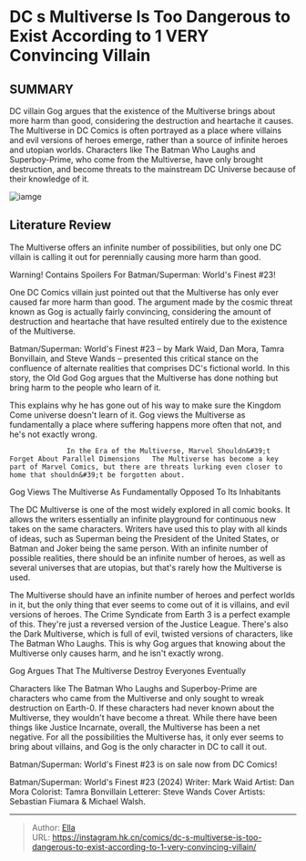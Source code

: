 # DC s Multiverse Is Too Dangerous to Exist According to 1 VERY Convincing Villain


## SUMMARY 



  DC villain Gog argues that the existence of the Multiverse brings about more harm than good, considering the destruction and heartache it causes.   The Multiverse in DC Comics is often portrayed as a place where villains and evil versions of heroes emerge, rather than a source of infinite heroes and utopian worlds.   Characters like The Batman Who Laughs and Superboy-Prime, who come from the Multiverse, have only brought destruction, and become threats to the mainstream DC Universe because of their knowledge of it.  

![iamge](https://static1.srcdn.com/wordpress/wp-content/uploads/DC-Infinite-Crisis-Multiverse1.jpg)

## Literature Review

The Multiverse offers an infinite number of possibilities, but only one DC villain is calling it out for perennially causing more harm than good.




Warning! Contains Spoilers For Batman/Superman: World&#39;s Finest #23!




One DC Comics villain just pointed out that the Multiverse has only ever caused far more harm than good. The argument made by the cosmic threat known as Gog is actually fairly convincing, considering the amount of destruction and heartache that have resulted entirely due to the existence of the Multiverse.

Batman/Superman: World&#39;s Finest #23 – by Mark Waid, Dan Mora, Tamra Bonvillain, and Steve Wands – presented this critical stance on the confluence of alternate realities that comprises DC&#39;s fictional world. In this story, the Old God Gog argues that the Multiverse has done nothing but bring harm to the people who learn of it.

          

This explains why he has gone out of his way to make sure the Kingdom Come universe doesn&#39;t learn of it. Gog views the Multiverse as fundamentally a place where suffering happens more often that not, and he&#39;s not exactly wrong.




                  In the Era of the Multiverse, Marvel Shouldn&#39;t Forget About Parallel Dimensions   The Multiverse has become a key part of Marvel Comics, but there are threats lurking even closer to home that shouldn&#39;t be forgotten about.   


 Gog Views The Multiverse As Fundamentally Opposed To Its Inhabitants 


          

The DC Multiverse is one of the most widely explored in all comic books. It allows the writers essentially an infinite playground for continuous new takes on the same characters. Writers have used this to play with all kinds of ideas, such as Superman being the President of the United States, or Batman and Joker being the same person. With an infinite number of possible realities, there should be an infinite number of heroes, as well as several universes that are utopias, but that&#39;s rarely how the Multiverse is used.




The Multiverse should have an infinite number of heroes and perfect worlds in it, but the only thing that ever seems to come out of it is villains, and evil versions of heroes. The Crime Syndicate from Earth 3 is a perfect example of this. They&#39;re just a reversed version of the Justice League. There&#39;s also the Dark Multiverse, which is full of evil, twisted versions of characters, like The Batman Who Laughs. This is why Gog argues that knowing about the Multiverse only causes harm, and he isn&#39;t exactly wrong.



 Gog Argues That The Multiverse Destroy Everyones Eventually 


          

Characters like The Batman Who Laughs and Superboy-Prime are characters who came from the Multiverse and only sought to wreak destruction on Earth-0. If these characters had never known about the Multiverse, they wouldn&#39;t have become a threat. While there have been things like Justice Incarnate, overall, the Multiverse has been a net negative. For all the possibilities the Multiverse has, it only ever seems to bring about villains, and Gog is the only character in DC to call it out.




Batman/Superman: World&#39;s Finest #23 is on sale now from DC Comics!

 Batman/Superman: World&#39;s Finest #23 (2024)                  Writer: Mark Waid   Artist: Dan Mora   Colorist: Tamra Bonvillain   Letterer: Steve Wands   Cover Artists: Sebastian Fiumara &amp; Michael Walsh.      




---

> Author: [Ella](https://instagram.hk.cn/)  
> URL: https://instagram.hk.cn/comics/dc-s-multiverse-is-too-dangerous-to-exist-according-to-1-very-convincing-villain/  

